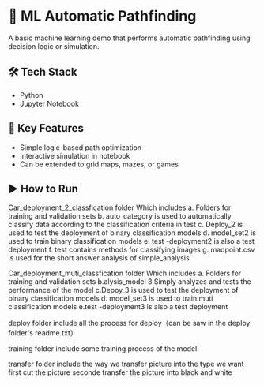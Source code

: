 # 🧭 ML Automatic Pathfinding

A basic machine learning demo that performs automatic pathfinding using decision logic or simulation.

## 🛠 Tech Stack
- Python
- Jupyter Notebook

## 🚀 Key Features
- Simple logic-based path optimization
- Interactive simulation in notebook
- Can be extended to grid maps, mazes, or games

## ▶️ How to Run
Car_deployment_2_classfication folder
Which includes
a. Folders for training and validation sets
b. auto_category is used to automatically classify data according to the classification criteria in test
c. Deploy_2 is used to test the deployment of binary classification models
d. model_set2 is used to train binary classification models
e. test -deployment2 is also a test deployment
f. test contains methods for classifying images
g. madpoint.csv is used for the short answer analysis of simple_analysis

Car_deployment_muti_classfication folder
Which includes
a. Folders for training and validation sets
b.alysis_model 3 Simply analyzes and tests the performance of the model
c.Depoy_3 is used to test the deployment of binary classification models
d. model_set3 is used to train muti classification models
e.test -deployment3 is also a test deployment

deploy folder include all the process for deploy（can be saw in the deploy folder's readme.txt）

training folder include some training process of the model

transfer folder include the way we transfer picture into the type we want
first cut the picture
seconde transfer the picture into black and white
